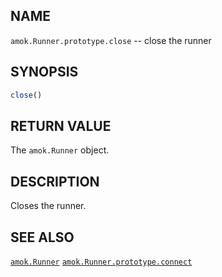 ---
---

## NAME

`amok.Runner.prototype.close` -- close the runner

## SYNOPSIS

```js
close()
```

## RETURN VALUE

The `amok.Runner` object.

## DESCRIPTION

Closes the runner.

## SEE ALSO

[`amok.Runner`](amok.Runner.3.md)
[`amok.Runner.prototype.connect`](amok.Runner.prototype.connect.3.md)
